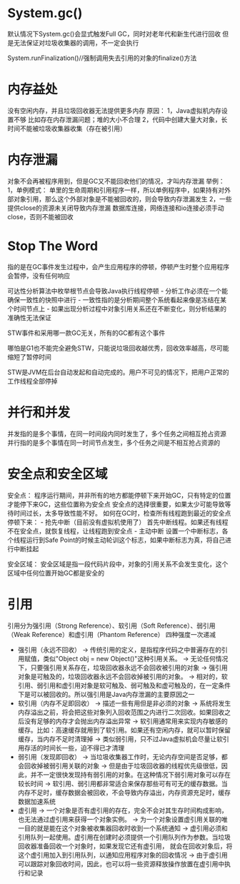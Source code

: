 # System.gc()
默认情况下System.gc()会显式触发Full GC，同时对老年代和新生代进行回收
但是无法保证对垃圾收集器的调用，不一定会执行

System.runFinalization()//强制调用失去引用的对象的finalize()方法
          
# 内存益处
没有空闲内存，并且垃圾回收器无法提供更多内存
原因：
    1，Java虚拟机内存设置不够
    比如存在内存泄漏问题；堆的大小不合理
    2，代码中创建大量大对象，长时间不能被垃圾收集器收集（存在被引用）

# 内存泄漏
对象不会再被程序用到，但是GC又不能回收他们的情况，才叫内存泄漏
举例：
    1，单例模式：
    单里的生命周期和引用程序一样，所以单例程序中，如果持有对外部对象引用，那么这个外部对象是不能被回收的，则会导致内存泄漏发生
    2，一些提供close的资源未关闭导致内存泄漏
    数据库连接，网络连接和io连接必须手动close，否则不能被回收
    
# Stop The Word
指的是在GC事件发生过程中，会产生应用程序的停顿，停顿产生时整个应用程序会暂停，没有任何响应

可达性分析算法中枚举根节点会导致Java执行线程停顿
    - 分析工作必须在一个能确保一致性的快照中进行
    - 一致性指的是分析期间整个系统看起来像是冻结在某个时间节点上
    - 如果出现分析过程中对象引用关系还在不断变化，则分析结果的准确性无法保证

STW事件和采用哪一款GC无关，所有的GC都有这个事件

哪怕是G1也不能完全避免STW，只能说垃圾回收越优秀，回收效率越高，尽可能缩短了暂停时间

STW是JVM在后台自动发起和自动完成的。用户不可见的情况下，把用户正常的工作线程全部停掉

# 并行和并发
并发指的是多个事情，在同一时间段内同时发生了，多个任务之间相互抢占资源
并行指的是多个事情在同一时间节点发生，多个任务之间是不相互抢占资源的

# 安全点和安全区域
安全点：
    程序运行期间，并非所有的地方都能停顿下来开始GC，只有特定的位置才能停下来GC，这些位置称为安全点
    安全点的选择很重要，如果太少可能导致等待时间过长，太多导致性能不好。
    如何在GC时，检查所有线程跑到最近的安全点停顿下来：
        - 抢先中断（目前没有虚拟机使用了）
            首先中断线程。如果还有线程不在安全点，就恢复线程，让线程跑到安全点
        - 主动中断
            设置一个中断标志，各个线程运行到Safe Point的时候主动轮训这个标志，如果中断标志为真，将自己进行中断挂起
            
安全区域：
    安全区域是指一段代码片段中，对象的引用关系不会发生变化，这个区域中任何位置开始GC都是安全的
    
    
# 引用
引用分为强引用（Strong Reference）、软引用（Soft Reference）、弱引用（Weak Reference）和虚引用（Phantom Reference）
四种强度一次递减

- 强引用（永远不回收）
    -> 传统引用的定义，是指程序代码之中普遍存在的引用赋值，类似"Object obj = new Object()"这种引用关系。
    -> 无论任何情况下，只要强引用关系存在，垃圾回收器永远不会回收被引用的对象
    -> 强引用对象是可触及的，垃圾回收器永远不会回收掉被引用的对象。
    -> 相对的，软引用、弱引用和虚引用对象是软可触及、弱可触及和虚可触及的，在一定条件下是可以被回收的。所以强引用是Java内存泄漏的主要原因之一
- 软引用（内存不足即回收）
    -> 描述一些有用但是非必须的对象
    -> 系统将发生内存溢出之前，将会把这些对象列入回收范围之内进行二次回收。如果回收之后没有足够的内存才会抛出内存溢出异常
    -> 软引用通常用来实现内存敏感的缓存。比如：高速缓存就用到了软引用。如果还有空闲内存，就可以暂时保留缓存，当内存不足时清理掉
    -> 类似弱引用，只不过Java虚拟机会尽量让软引用存活的时间长一些，迫不得已才清理
- 弱引用（发现即回收）
    -> 当垃圾收集器工作时，无论内存空间是否足够，都会回收掉被弱引用关联的对象
    -> 但是由于垃圾回收器的线程优先级很低，因此，并不一定很快发现持有弱引用的对象。在这种情况下弱引用对象可以存在较长时间
    -> 软引用、弱引用都非常适合来保存那些可有可无的缓存数据。当内存不足时，缓存数据会被回收，不会导致内存溢出，内存资源充足时，缓存数据加速系统
- 虚引用
    -> 一个对象是否有虚引用的存在，完全不会对其生存时间构成影响，也无法通过虚引用来获得一个对象实例。
    -> 为一个对象设置虚引用关联的唯一目的就是能在这个对象被收集器回收时收到一个系统通知
    -> 虚引用必须和引用队列一起使用。虚引用在创建时必须提供一个引用队列作为参数。当垃圾回收器准备回收一个对象时，如果发现它还有虚引用，
       就会在回收对象后，将这个虚引用加入到引用队列，以通知应用程序对象的回收情况
    -> 由于虚引用可以跟踪对象回收时间，因此，也可以将一些资源释放操作放置在虚引用中执行和记录     
    




    